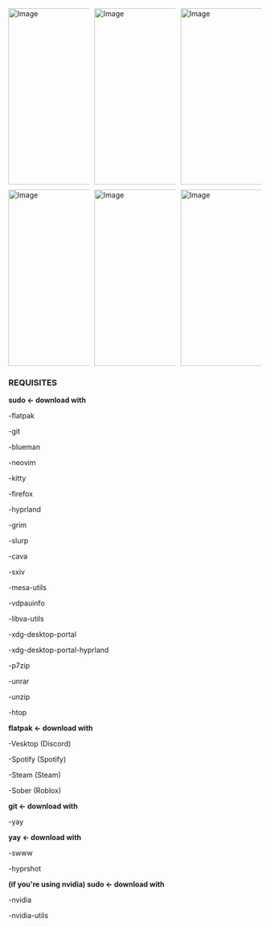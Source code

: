 <div style="display: grid; grid-template-columns: repeat(auto-fill, minmax(150px, 1fr)); gap: 10px; justify-items: center;">
  <img width="350" alt="Image" src="https://github.com/user-attachments/assets/988cd49b-a0dc-4ce0-82c4-695e42acf87a" />
  <img width="350" alt="Image" src="https://github.com/user-attachments/assets/f617383b-7bcb-4d40-8fc8-3c5318d7a4de" />
  <img width="350" alt="Image" src="https://github.com/user-attachments/assets/7405db00-8d6d-43c5-9b63-65c2b0a7cbcb" />
  <img width="350" alt="Image" src="https://github.com/user-attachments/assets/eedb022c-0049-44c7-8b99-56282d1d49ca" />
  <img width="350" alt="Image" src="https://github.com/user-attachments/assets/e6f8caff-41a8-4a2b-be7f-ded87daab4bd" />
  <img width="350" alt="Image" src="https://github.com/user-attachments/assets/ad59e9af-2f24-4691-86a1-da63d8f846fb" />
</div>

###    REQUISITES    ###



**sudo <- download with**

-flatpak

-git

-blueman

-neovim

-kitty

-firefox

-hyprland

-grim

-slurp

-cava

-sxiv

-mesa-utils

-vdpauinfo

-libva-utils

-xdg-desktop-portal

-xdg-desktop-portal-hyprland

-p7zip

-unrar

-unzip

-htop



**flatpak <- download with**

-Vesktop (Discord)

-Spotify (Spotify)

-Steam (Steam)

-Sober (Roblox)



**git <- download with**

-yay



**yay <- download with**

-swww

-hyprshot



**(if you're using nvidia) sudo <- download with**

-nvidia

-nvidia-utils



